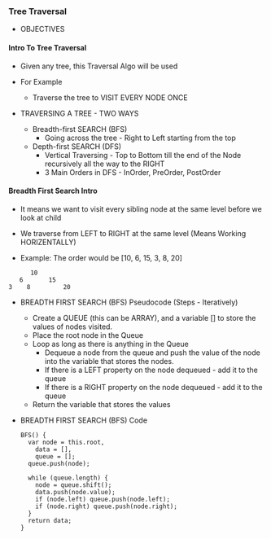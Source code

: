 ### Tree Traversal

- OBJECTIVES

#### Intro To Tree Traversal

- Given any tree, this Traversal Algo will be used

- For Example

  - Traverse the tree to VISIT EVERY NODE ONCE

- TRAVERSING A TREE - TWO WAYS

  - Breadth-first SEARCH (BFS)
    - Going across the tree - Right to Left starting from the top
  - Depth-first SEARCH (DFS)
    - Vertical Traversing - Top to Bottom till the end of the Node recursively all the way to the RIGHT
    - 3 Main Orders in DFS - InOrder, PreOrder, PostOrder

#### Breadth First Search Intro

- It means we want to visit every sibling node at the same level before we look at child
- We traverse from LEFT to RIGHT at the same level (Means Working HORIZENTALLY)

- Example: The order would be [10, 6, 15, 3, 8, 20]

```
      10
   6       15
3    8         20

```

- BREADTH FIRST SEARCH (BFS) Pseudocode (Steps - Iteratively)

  - Create a QUEUE (this can be ARRAY), and a variable [] to store the values of nodes visited.
  - Place the root node in the Queue
  - Loop as long as there is anything in the Queue
    - Dequeue a node from the queue and push the value of the node into the variable
      that stores the nodes.
    - If there is a LEFT property on the node dequeued - add it to the queue
    - If there is a RIGHT property on the node dequeued - add it to the queue
  - Return the variable that stores the values

- BREADTH FIRST SEARCH (BFS) Code

  ```
  BFS() {
    var node = this.root,
      data = [],
      queue = [];
    queue.push(node);

    while (queue.length) {
      node = queue.shift();
      data.push(node.value);
      if (node.left) queue.push(node.left);
      if (node.right) queue.push(node.right);
    }
    return data;
  }
  ```
